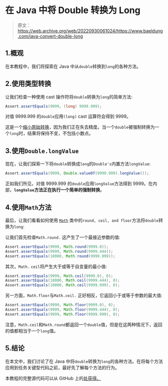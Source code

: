 # 在 Java 中将 Double 转换为 Long

> 原文：<https://web.archive.org/web/20220930061024/https://www.baeldung.com/java-convert-double-long>

## 1.概观

在本教程中，我们将探索在 Java 中从`double`转换到`long`的各种方法。

## 2.使用类型转换

让我们检查一种使用 cast 操作符将`double`转换为`long`的简单方法:

```java
Assert.assertEquals(9999, (long) 9999.999);
```

对值 9999.999 的`double`应用`(long)` cast 运算符会得到 9999。

这是一个[缩小原始转换](/web/20221207130348/https://www.baeldung.com/java-primitive-conversions)，因为我们正在失去精度。当一个`double`被强制转换为一个`long`时，结果将保持不变，不包括小数点。

## 3.使用`Double.longValue`

现在，让我们探索一下将`double`转换成`long`的`Double's`内置方法`longValue`:

```java
Assert.assertEquals(9999, Double.valueOf(9999.999).longValue());
```

正如我们所见，对值 9999.999 的`double`应用`longValue`方法得到 9999。在内部，**`longValue`方法正在执行一个简单的强制转换**。

## 4.使用`Math`方法

最后，让我们看看如何使用 [`Math`](/web/20221207130348/https://www.baeldung.com/java-lang-math) 类中的`round, ceil, and floor`方法将`double`转换为`long`:

让我们首先检查`Math.round.` 这产生了一个最接近参数的值:

```java
Assert.assertEquals(9999, Math.round(9999.0));
Assert.assertEquals(9999, Math.round(9999.444));
Assert.assertEquals(10000, Math.round(9999.999));
```

其次，`Math.` `ceil`将产生大于或等于自变量的最小值:

```java
Assert.assertEquals(9999, Math.ceil(9999.0), 0);
Assert.assertEquals(10000, Math.ceil(9999.444), 0);
Assert.assertEquals(10000, Math.ceil(9999.999), 0);
```

另一方面，`Math.floor`与`Math.ceil.` 正好相反，它返回小于或等于参数的最大值:

```java
Assert.assertEquals(9999, Math.floor(9999.0), 0);
Assert.assertEquals(9999, Math.floor(9999.444), 0);
Assert.assertEquals(9999, Math.floor(9999.999), 0);
```

注意，`Math.ceil`和`Math.round`都返回一个`double`值，但是在这两种情况下，返回的值都相当于一个`long`值。

## 5.结论

在本文中，我们讨论了在 Java 中将`double`转换为`long`的各种方法。在将每个方法应用到任务关键型代码之前，最好先了解每个方法的行为。

本教程的完整源代码可以从 GitHub 上的[处获得。](https://web.archive.org/web/20221207130348/https://github.com/eugenp/tutorials/tree/master/core-java-modules/core-java-numbers-3)